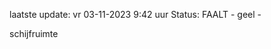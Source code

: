 laatste update: 
vr 03-11-2023  9:42   uur 
Status: FAALT - geel - 
<div class="service Y">schijfruimte</div>